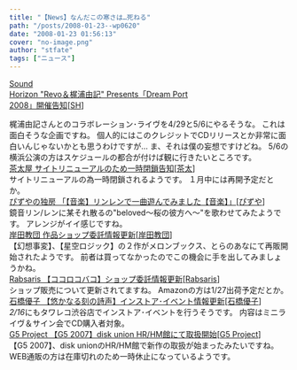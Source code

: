 ```yaml
---
title: "【News】なんだこの寒さは…死ねる"
path: "/posts/2008-01-23--wp0620"
date: "2008-01-23 01:56:13"
cover: "no-image.png"
author: "stfate"
tags: ["ニュース"]
---
```


<style type="text/css">
<!--
p {white-space: pre-wrap};
-->
</style>

<a class="topics" href="http://www.soundhorizon.com/" target="_blank">Sound Horizon "Revo＆梶浦由記" Presents「Dream Port 2008」開催告知</a><span class="junre">[<a href="http://sound-horizon.net/" target="_blank">SH</a>]</span>
<div class="news">梶浦由記さんとのコラボレーション･ライヴを4/29と5/6にやるそうな。
これは面白そうな企画ですね。
個人的にはこのクレジットでCDリリースとか非常に面白いんじゃないかとも思うわけですが…
ま、それは僕の妄想ですけどね。
5/6の横浜公演の方はスケジュールの都合が付けば観に行きたいところです。</div>
<a class="topics" href="http://chata.moo.jp/" target="_blank">茶太屋 サイトリニューアルのため一時閉鎖告知</a><span class="junre">[<a href="http://chata.moo.jp/" target="_blank">茶太</a>]</span>
<div class="news">サイトリニューアルの為一時閉鎖されるようです。
１月中には再開予定だとか。</div>
<a class="topics" href="http://www.pizuya.com/" target="_blank">ぴずやの独房 「【音楽】リンレンで一曲遊んでみました【音楽】」</a><span class="junre">[<a href="http://www.pizuya.com/" target="_blank">ぴずや</a>]</span>
<div class="news">鏡音リン/レンに某それ散るの"beloved～桜の彼方へ～"を歌わせてみたようです。
アレンジがイイ感じですね。</div>
<a class="topics" href="http://k-kyoudan.s61.xrea.com/" target="_blank">岸田教団 作品ショップ委託情報更新</a><span class="junre">[<a href="http://k-kyoudan.s61.xrea.com/" target="_blank">岸田教団</a>]</span>
<div class="news">【幻想事変】、【星空ロジック】の２作がメロンブックス、とらのあなにて再販開始されたようです。
前者は買ってなかったのでこの機会に手を出してみましょうかね。</div>
<a class="topics" href="http://park17.wakwak.com/~one/kokoro/" target="_blank">Rabsaris 【ココロコバコ】ショップ委託情報更新</a><span class="junre">[<a href="http://rabsaris.mints.ne.jp/" target="_blank">Rabsaris</a>]</span>
<div class="news">ショップ販売について更新されてますね。
Amazonの方は1/27出荷予定だとか。</div>
<a class="topics" href="http://www.team-e.co.jp/products_new/kdsd-00177/index.html" target="_blank">石橋優子 【悠かなる刻の詩声】インストア･イベント情報更新</a><span class="junre">[<a href="" target="_blank">石橋優子</a>]</span>
<div class="news"><em>2/16</em>にもタワレコ渋谷店でインストア･イベントを行うそうです。
内容はミニライヴ＆サイン会でCD購入者対象。</div>
<a class="topics" href="http://www.vivix.info/g5/" target="_blank">G5 Project 【G5 2007】disk union HR/HM館にて取扱開始</a><span class="junre">[<a href="http://www.vivix.info/g5/" target="_blank">G5 Project</a>]</span>
<div class="news">【G5 2007】、disk unionのHR/HM館で新作の取扱が始まったみたいですね。
WEB通販の方は在庫切れのため一時休止になっているようです。</div>
